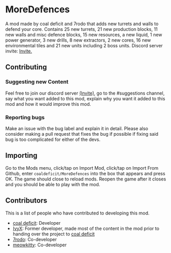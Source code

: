# MoreDefences
A mod made by coal deficit and 7rodo that adds new turrets and walls to defend your core. Contains 25 new turrets, 21 new production blocks, 11 new walls and misc defence blocks, 15 new resources, a new liquid, 1 new power generator, 3 new drills, 8 new extractors, 2 new cores, 16 new environmental tiles and 21 new units including 2 boss units. Discord server invite: [Invite.](https://discord.gg/eEtw5GF2dk)

## Contributing
### Suggesting new Content
Feel free to join our discord server [(Invite)](https://discord.gg/eEtw5GF2dk), go to the #suggestions channel, say what you want added to this mod, explain why you want it added to this mod and how it would improve this mod.
### Reporting bugs
Make an issue with the bug label and explain it in detail. Please also consider making a pull request that fixes the bug if possible if fixing said bug is too complicated for either of the devs.

## Importing
Go to the Mods menu, click/tap on Import Mod, click/tap on Import From Github, enter ``coaldeficit/MoreDefences`` into the box that appears and press OK. The game should close to reload mods. Reopen the game after it closes and you should be able to play with the mod.

## Contributors
This is a list of people who have contributed to developing this mod.
- [coal deficit](https://github.com/coaldeficit): Developer
- [IvyX](https://github.com/TheRealIvyX): Former developer, made most of the content in the mod prior to handing over the project to [coal deficit](https://github.com/coaldeficit)
- [7rodo](https://github.com/7rodo): Co-developer
- [meowkitty](https://github.com/meowkitty9694e): Co-developer
